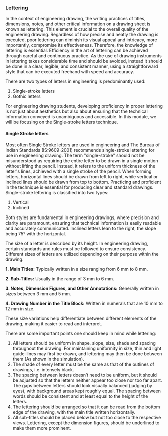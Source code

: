 ### Lettering
In the context of engineering drawing, the writing practices of titles, dimensions, notes, and other critical information on a drawing sheet is known as lettering. This element is crucial to the overall quality of the engineering drawing. Regardless of how precise and neatly the drawing is executed, poor lettering can diminish its visual appeal and intricacy, more importantly, compromise its effectiveness. Therefore, the knowledge of lettering is essential. Efficiency in the art of lettering can be achieved through careful and continuous practice. As the use of drawing instruments in lettering takes considerable time and should be avoided, instead it should be done in a clear, legible, and consistent manner, using a straightforward style that can be executed freehand with speed and accuracy. 

There are two types of letters in engineering is predominantly used:
1.	Single-stroke letters 
2.	Gothic letters

For engineering drawing students, developing proficiency in proper lettering is not just about aesthetics but also about ensuring that the technical information conveyed is unambiguous and accessible. In this module, we will be focusing on the Single-stroke letters technique.

#### Single Stroke letters
Most often Single Stroke letters are used in engineering and The Bureau of Indian Standards (IS:9609-2001) recommends single-stroke lettering for use in engineering drawing. The term "single-stroke" should not be misunderstood as requiring the entire letter to be drawn in a single motion without lifting the pencil. Instead, it refers to the uniform thickness of the letter's lines, achieved with a single stroke of the pencil. When forming letters, horizontal lines should be drawn from left to right, while vertical or inclined lines should be drawn from top to bottom. Practicing and proficient in the technique is essential for producing clear and standard drawings. 
Single-stroke lettering is classified into two types:
1.	Vertical 
2.	Inclined 

Both styles are fundamental in engineering drawings, where precision and clarity are paramount, ensuring that technical information is easily readable and accurately communicated. Inclined letters lean to the right, the slope being 75° with the horizontal. 

The size of a letter is described by its height.
In engineering drawing, certain standards and rules must be followed to ensure consistency. Different sizes of letters are utilized depending on their purpose within the drawing.

**1.	Main Titles:** Typically written in a size ranging from 6 mm to 8 mm.

**2.	Sub-Titles:** Usually in the range of 3 mm to 6 mm.

**3.	Notes, Dimension Figures, and Other Annotations:** Generally written in sizes between 3 mm and 5 mm.

**4.	Drawing Number in the Title Block:** Written in numerals that are 10 mm to 12 mm in size.

These size variations help differentiate between different elements of the drawing, making it easier to read and interpret. 



There are some important points one should keep in mind while lettering:
1.	All letters should be uniform in shape, slope, size, shade and spacing throughout the drawing. For maintaining uniformity in size, thin and light guide-lines may first be drawn, and lettering may then be done between them (As shown in the simulation).
2.	The shade of every letter must be the same as that of the outlines of drawings, i.e. intensely black. 
3.	The spacing between letters doesn’t need to be uniform, but it should be adjusted so that the letters neither appear too close nor too far apart. The gaps between letters should look visually balanced (judging by eyes), with background areas kept roughly equal. The spacing between words should be consistent and at least equal to the height of the letters.
4.	The lettering should be arranged so that it can be read from the bottom edge of the drawing, with the main title written horizontally.
5.	All sub-titles should be placed below but not too close to the respective views. Lettering, except the dimension figures, should be underlined to make them more prominent.
















